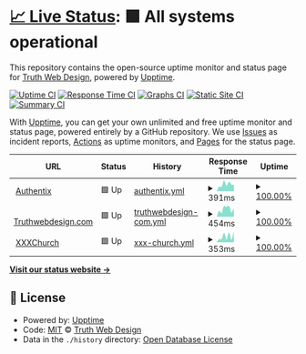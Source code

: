 # [📈 Live Status](https://upptime.truthwebdesign.com): <!--live status--> **🟩 All systems operational**

This repository contains the open-source uptime monitor and status page for [Truth Web Design](http://truthwebdesign.com), powered by [Upptime](https://github.com/upptime/upptime).

[![Uptime CI](https://github.com/TruthWebDesign/upptime/workflows/Uptime%20CI/badge.svg)](https://github.com/TruthWebDesign/upptime/actions?query=workflow%3A%22Uptime+CI%22)
[![Response Time CI](https://github.com/TruthWebDesign/upptime/workflows/Response%20Time%20CI/badge.svg)](https://github.com/TruthWebDesign/upptime/actions?query=workflow%3A%22Response+Time+CI%22)
[![Graphs CI](https://github.com/TruthWebDesign/upptime/workflows/Graphs%20CI/badge.svg)](https://github.com/TruthWebDesign/upptime/actions?query=workflow%3A%22Graphs+CI%22)
[![Static Site CI](https://github.com/TruthWebDesign/upptime/workflows/Static%20Site%20CI/badge.svg)](https://github.com/TruthWebDesign/upptime/actions?query=workflow%3A%22Static+Site+CI%22)
[![Summary CI](https://github.com/TruthWebDesign/upptime/workflows/Summary%20CI/badge.svg)](https://github.com/TruthWebDesign/upptime/actions?query=workflow%3A%22Summary+CI%22)

With [Upptime](https://upptime.js.org), you can get your own unlimited and free uptime monitor and status page, powered entirely by a GitHub repository. We use [Issues](https://github.com/TruthWebDesign/upptime/issues) as incident reports, [Actions](https://github.com/TruthWebDesign/upptime/actions) as uptime monitors, and [Pages](https://upptime.truthwebdesign.com) for the status page.

<!--start: status pages-->
<!-- This summary is generated by Upptime (https://github.com/upptime/upptime) -->
<!-- Do not edit this manually, your changes will be overwritten -->
<!-- prettier-ignore -->
| URL | Status | History | Response Time | Uptime |
| --- | ------ | ------- | ------------- | ------ |
| <img alt="" src="https://favicons.githubusercontent.com/authentix.com" height="13"> [Authentix](https://authentix.com) | 🟩 Up | [authentix.yml](https://github.com/TruthWebDesign/upptime/commits/HEAD/history/authentix.yml) | <details><summary><img alt="Response time graph" src="./graphs/authentix/response-time-week.png" height="20"> 391ms</summary><br><a href="https://upptime.truthweb.com/history/authentix"><img alt="Response time 503" src="https://img.shields.io/endpoint?url=https%3A%2F%2Fraw.githubusercontent.com%2FTruthWebDesign%2Fupptime%2FHEAD%2Fapi%2Fauthentix%2Fresponse-time.json"></a><br><a href="https://upptime.truthweb.com/history/authentix"><img alt="24-hour response time 200" src="https://img.shields.io/endpoint?url=https%3A%2F%2Fraw.githubusercontent.com%2FTruthWebDesign%2Fupptime%2FHEAD%2Fapi%2Fauthentix%2Fresponse-time-day.json"></a><br><a href="https://upptime.truthweb.com/history/authentix"><img alt="7-day response time 391" src="https://img.shields.io/endpoint?url=https%3A%2F%2Fraw.githubusercontent.com%2FTruthWebDesign%2Fupptime%2FHEAD%2Fapi%2Fauthentix%2Fresponse-time-week.json"></a><br><a href="https://upptime.truthweb.com/history/authentix"><img alt="30-day response time 465" src="https://img.shields.io/endpoint?url=https%3A%2F%2Fraw.githubusercontent.com%2FTruthWebDesign%2Fupptime%2FHEAD%2Fapi%2Fauthentix%2Fresponse-time-month.json"></a><br><a href="https://upptime.truthweb.com/history/authentix"><img alt="1-year response time 503" src="https://img.shields.io/endpoint?url=https%3A%2F%2Fraw.githubusercontent.com%2FTruthWebDesign%2Fupptime%2FHEAD%2Fapi%2Fauthentix%2Fresponse-time-year.json"></a></details> | <details><summary><a href="https://upptime.truthweb.com/history/authentix">100.00%</a></summary><a href="https://upptime.truthweb.com/history/authentix"><img alt="All-time uptime 99.35%" src="https://img.shields.io/endpoint?url=https%3A%2F%2Fraw.githubusercontent.com%2FTruthWebDesign%2Fupptime%2FHEAD%2Fapi%2Fauthentix%2Fuptime.json"></a><br><a href="https://upptime.truthweb.com/history/authentix"><img alt="24-hour uptime 100.00%" src="https://img.shields.io/endpoint?url=https%3A%2F%2Fraw.githubusercontent.com%2FTruthWebDesign%2Fupptime%2FHEAD%2Fapi%2Fauthentix%2Fuptime-day.json"></a><br><a href="https://upptime.truthweb.com/history/authentix"><img alt="7-day uptime 100.00%" src="https://img.shields.io/endpoint?url=https%3A%2F%2Fraw.githubusercontent.com%2FTruthWebDesign%2Fupptime%2FHEAD%2Fapi%2Fauthentix%2Fuptime-week.json"></a><br><a href="https://upptime.truthweb.com/history/authentix"><img alt="30-day uptime 100.00%" src="https://img.shields.io/endpoint?url=https%3A%2F%2Fraw.githubusercontent.com%2FTruthWebDesign%2Fupptime%2FHEAD%2Fapi%2Fauthentix%2Fuptime-month.json"></a><br><a href="https://upptime.truthweb.com/history/authentix"><img alt="1-year uptime 99.35%" src="https://img.shields.io/endpoint?url=https%3A%2F%2Fraw.githubusercontent.com%2FTruthWebDesign%2Fupptime%2FHEAD%2Fapi%2Fauthentix%2Fuptime-year.json"></a></details>
| <img alt="" src="https://favicons.githubusercontent.com/truthwebdesign.com" height="13"> [Truthwebdesign.com](https://truthwebdesign.com) | 🟩 Up | [truthwebdesign-com.yml](https://github.com/TruthWebDesign/upptime/commits/HEAD/history/truthwebdesign-com.yml) | <details><summary><img alt="Response time graph" src="./graphs/truthwebdesign-com/response-time-week.png" height="20"> 454ms</summary><br><a href="https://upptime.truthweb.com/history/truthwebdesign-com"><img alt="Response time 649" src="https://img.shields.io/endpoint?url=https%3A%2F%2Fraw.githubusercontent.com%2FTruthWebDesign%2Fupptime%2FHEAD%2Fapi%2Ftruthwebdesign-com%2Fresponse-time.json"></a><br><a href="https://upptime.truthweb.com/history/truthwebdesign-com"><img alt="24-hour response time 294" src="https://img.shields.io/endpoint?url=https%3A%2F%2Fraw.githubusercontent.com%2FTruthWebDesign%2Fupptime%2FHEAD%2Fapi%2Ftruthwebdesign-com%2Fresponse-time-day.json"></a><br><a href="https://upptime.truthweb.com/history/truthwebdesign-com"><img alt="7-day response time 454" src="https://img.shields.io/endpoint?url=https%3A%2F%2Fraw.githubusercontent.com%2FTruthWebDesign%2Fupptime%2FHEAD%2Fapi%2Ftruthwebdesign-com%2Fresponse-time-week.json"></a><br><a href="https://upptime.truthweb.com/history/truthwebdesign-com"><img alt="30-day response time 497" src="https://img.shields.io/endpoint?url=https%3A%2F%2Fraw.githubusercontent.com%2FTruthWebDesign%2Fupptime%2FHEAD%2Fapi%2Ftruthwebdesign-com%2Fresponse-time-month.json"></a><br><a href="https://upptime.truthweb.com/history/truthwebdesign-com"><img alt="1-year response time 649" src="https://img.shields.io/endpoint?url=https%3A%2F%2Fraw.githubusercontent.com%2FTruthWebDesign%2Fupptime%2FHEAD%2Fapi%2Ftruthwebdesign-com%2Fresponse-time-year.json"></a></details> | <details><summary><a href="https://upptime.truthweb.com/history/truthwebdesign-com">100.00%</a></summary><a href="https://upptime.truthweb.com/history/truthwebdesign-com"><img alt="All-time uptime 99.98%" src="https://img.shields.io/endpoint?url=https%3A%2F%2Fraw.githubusercontent.com%2FTruthWebDesign%2Fupptime%2FHEAD%2Fapi%2Ftruthwebdesign-com%2Fuptime.json"></a><br><a href="https://upptime.truthweb.com/history/truthwebdesign-com"><img alt="24-hour uptime 100.00%" src="https://img.shields.io/endpoint?url=https%3A%2F%2Fraw.githubusercontent.com%2FTruthWebDesign%2Fupptime%2FHEAD%2Fapi%2Ftruthwebdesign-com%2Fuptime-day.json"></a><br><a href="https://upptime.truthweb.com/history/truthwebdesign-com"><img alt="7-day uptime 100.00%" src="https://img.shields.io/endpoint?url=https%3A%2F%2Fraw.githubusercontent.com%2FTruthWebDesign%2Fupptime%2FHEAD%2Fapi%2Ftruthwebdesign-com%2Fuptime-week.json"></a><br><a href="https://upptime.truthweb.com/history/truthwebdesign-com"><img alt="30-day uptime 100.00%" src="https://img.shields.io/endpoint?url=https%3A%2F%2Fraw.githubusercontent.com%2FTruthWebDesign%2Fupptime%2FHEAD%2Fapi%2Ftruthwebdesign-com%2Fuptime-month.json"></a><br><a href="https://upptime.truthweb.com/history/truthwebdesign-com"><img alt="1-year uptime 99.98%" src="https://img.shields.io/endpoint?url=https%3A%2F%2Fraw.githubusercontent.com%2FTruthWebDesign%2Fupptime%2FHEAD%2Fapi%2Ftruthwebdesign-com%2Fuptime-year.json"></a></details>
| <img alt="" src="https://favicons.githubusercontent.com/xxxchurch.com" height="13"> [XXXChurch](https://xxxchurch.com) | 🟩 Up | [xxx-church.yml](https://github.com/TruthWebDesign/upptime/commits/HEAD/history/xxx-church.yml) | <details><summary><img alt="Response time graph" src="./graphs/xxx-church/response-time-week.png" height="20"> 353ms</summary><br><a href="https://upptime.truthweb.com/history/xxx-church"><img alt="Response time 418" src="https://img.shields.io/endpoint?url=https%3A%2F%2Fraw.githubusercontent.com%2FTruthWebDesign%2Fupptime%2FHEAD%2Fapi%2Fxxx-church%2Fresponse-time.json"></a><br><a href="https://upptime.truthweb.com/history/xxx-church"><img alt="24-hour response time 182" src="https://img.shields.io/endpoint?url=https%3A%2F%2Fraw.githubusercontent.com%2FTruthWebDesign%2Fupptime%2FHEAD%2Fapi%2Fxxx-church%2Fresponse-time-day.json"></a><br><a href="https://upptime.truthweb.com/history/xxx-church"><img alt="7-day response time 353" src="https://img.shields.io/endpoint?url=https%3A%2F%2Fraw.githubusercontent.com%2FTruthWebDesign%2Fupptime%2FHEAD%2Fapi%2Fxxx-church%2Fresponse-time-week.json"></a><br><a href="https://upptime.truthweb.com/history/xxx-church"><img alt="30-day response time 428" src="https://img.shields.io/endpoint?url=https%3A%2F%2Fraw.githubusercontent.com%2FTruthWebDesign%2Fupptime%2FHEAD%2Fapi%2Fxxx-church%2Fresponse-time-month.json"></a><br><a href="https://upptime.truthweb.com/history/xxx-church"><img alt="1-year response time 418" src="https://img.shields.io/endpoint?url=https%3A%2F%2Fraw.githubusercontent.com%2FTruthWebDesign%2Fupptime%2FHEAD%2Fapi%2Fxxx-church%2Fresponse-time-year.json"></a></details> | <details><summary><a href="https://upptime.truthweb.com/history/xxx-church">100.00%</a></summary><a href="https://upptime.truthweb.com/history/xxx-church"><img alt="All-time uptime 99.99%" src="https://img.shields.io/endpoint?url=https%3A%2F%2Fraw.githubusercontent.com%2FTruthWebDesign%2Fupptime%2FHEAD%2Fapi%2Fxxx-church%2Fuptime.json"></a><br><a href="https://upptime.truthweb.com/history/xxx-church"><img alt="24-hour uptime 100.00%" src="https://img.shields.io/endpoint?url=https%3A%2F%2Fraw.githubusercontent.com%2FTruthWebDesign%2Fupptime%2FHEAD%2Fapi%2Fxxx-church%2Fuptime-day.json"></a><br><a href="https://upptime.truthweb.com/history/xxx-church"><img alt="7-day uptime 100.00%" src="https://img.shields.io/endpoint?url=https%3A%2F%2Fraw.githubusercontent.com%2FTruthWebDesign%2Fupptime%2FHEAD%2Fapi%2Fxxx-church%2Fuptime-week.json"></a><br><a href="https://upptime.truthweb.com/history/xxx-church"><img alt="30-day uptime 99.98%" src="https://img.shields.io/endpoint?url=https%3A%2F%2Fraw.githubusercontent.com%2FTruthWebDesign%2Fupptime%2FHEAD%2Fapi%2Fxxx-church%2Fuptime-month.json"></a><br><a href="https://upptime.truthweb.com/history/xxx-church"><img alt="1-year uptime 99.99%" src="https://img.shields.io/endpoint?url=https%3A%2F%2Fraw.githubusercontent.com%2FTruthWebDesign%2Fupptime%2FHEAD%2Fapi%2Fxxx-church%2Fuptime-year.json"></a></details>

<!--end: status pages-->

[**Visit our status website →**](https://upptime.truthwebdesign.com)

## 📄 License

- Powered by: [Upptime](https://github.com/upptime/upptime)
- Code: [MIT](./LICENSE) © [Truth Web Design](http://truthwebdesign.com)
- Data in the `./history` directory: [Open Database License](https://opendatacommons.org/licenses/odbl/1-0/)
